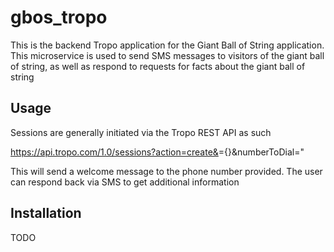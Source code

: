 # gbos_tropo

This is the backend Tropo application for the Giant Ball of String application. This microservice is used to send SMS
messages to visitors of the giant ball of string, as well as respond to requests for facts about the giant ball of string

## Usage

Sessions are generally initiated via the Tropo REST API as such

https://api.tropo.com/1.0/sessions?action=create&<token>={}&numberToDial=<phone>"

This will send a welcome message to the phone number provided. The user can respond back via SMS to get additional information

## Installation

TODO
